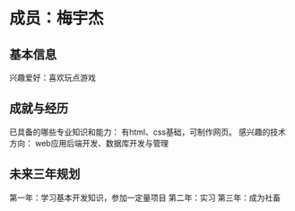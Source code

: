 # 成员：梅宇杰

## 基本信息 
兴趣爱好：喜欢玩点游戏

## 成就与经历
已具备的哪些专业知识和能力：
  有html、css基础，可制作网页。
感兴趣的技术方向：
  web应用后端开发、数据库开发与管理

## 未来三年规划
  第一年：学习基本开发知识，参加一定量项目
  第二年：实习
  第三年：成为社畜


